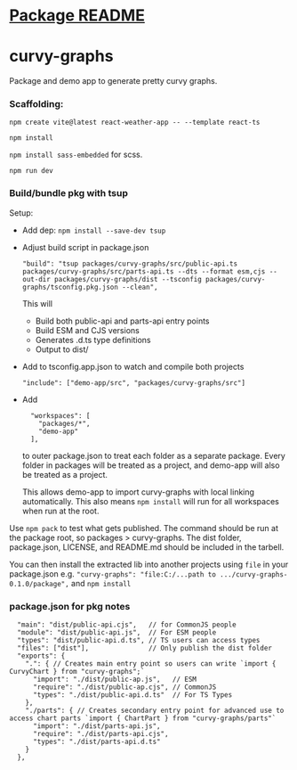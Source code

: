 # [Package README](https://github.com/nrs32/curvy-graphs/blob/main/packages/curvy-graphs/README.md)
# curvy-graphs
Package and demo app to generate pretty curvy graphs.

### Scaffolding:
`npm create vite@latest react-weather-app -- --template react-ts`

`npm install`

`npm install sass-embedded` for scss.

`npm run dev`

### Build/bundle pkg with tsup
Setup:
- Add dep: `npm install --save-dev tsup`
- Adjust build script in package.json 
  ```
  "build": "tsup packages/curvy-graphs/src/public-api.ts packages/curvy-graphs/src/parts-api.ts --dts --format esm,cjs --out-dir packages/curvy-graphs/dist --tsconfig packages/curvy-graphs/tsconfig.pkg.json --clean",
  ```

  This will
   - Build both public-api and parts-api entry points 
   - Build ESM and CJS versions
   - Generates .d.ts type definitions
   - Output to dist/

- Add to tsconfig.app.json to watch and compile both projects
  ```
  "include": ["demo-app/src", "packages/curvy-graphs/src"]
  ```
- Add
  ```
    "workspaces": [
      "packages/*",
      "demo-app"
    ],
  ```
  to outer package.json to treat each folder as a separate package. Every folder in packages will be treated as a project, and demo-app will also be treated as a project.

  This allows demo-app to import curvy-graphs with local linking automatically. This also means `npm install` will run for all workspaces when run at the root.

Use `npm pack` to test what gets published. The command should be run at the package root, so packages > curvy-graphs. The dist folder, package.json, LICENSE, and README.md should be included in the tarbell.

You can then install the extracted lib into another projects using `file` in your package.json
e.g. `"curvy-graphs": "file:C:/...path to .../curvy-graphs-0.1.0/package",` and `npm install`

### package.json for pkg notes
```JSONC
  "main": "dist/public-api.cjs",   // for CommonJS people
  "module": "dist/public-api.js",  // For ESM people
  "types": "dist/public-api.d.ts", // TS users can access types
  "files": ["dist"],               // Only publish the dist folder
  "exports": {
    ".": { // Creates main entry point so users can write `import { CurvyChart } from "curvy-graphs";`
      "import": "./dist/public-ap.js",   // ESM
      "require": "./dist/public-ap.cjs", // CommonJS
      "types": "./dist/public-api.d.ts"  // For TS Types
    },
    "./parts": { // Creates secondary entry point for advanced use to access chart parts `import { ChartPart } from "curvy-graphs/parts"`
      "import": "./dist/parts-api.js",
      "require": "./dist/parts-api.cjs",
      "types": "./dist/parts-api.d.ts"
    }
  },
```
